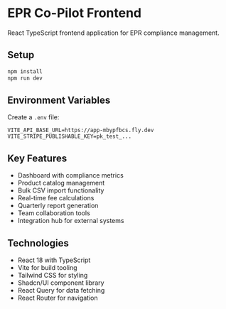 # EPR Co-Pilot Frontend

React TypeScript frontend application for EPR compliance management.

## Setup

```bash
npm install
npm run dev
```

## Environment Variables

Create a `.env` file:
```
VITE_API_BASE_URL=https://app-mbypfbcs.fly.dev
VITE_STRIPE_PUBLISHABLE_KEY=pk_test_...
```

## Key Features

- Dashboard with compliance metrics
- Product catalog management
- Bulk CSV import functionality
- Real-time fee calculations
- Quarterly report generation
- Team collaboration tools
- Integration hub for external systems

## Technologies

- React 18 with TypeScript
- Vite for build tooling
- Tailwind CSS for styling
- Shadcn/UI component library
- React Query for data fetching
- React Router for navigation
